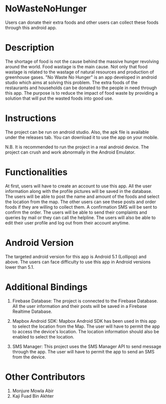 # NoWasteNoHunger
Users can donate their extra foods and other users can collect these foods through this android app.

# Description
The shortage of food is not the cause behind the massive hunger revolving around the world. Food wastage is the main cause. Not only that food wastage is related to the wastage of natural resources and production of greenhouse gases. "No Waste No Hunger" is an app developed in android studio which aims at solving this problem. The extra foods of the restaurants and households can be donated to the people in need through this app. The purpose is to reduce the impact of food waste by providing a solution that will put the wasted foods into good use.

# Instructions
The project can be run on android studio. Also, the apk file is available under the releases tab. You can download it to use the app on your mobile.

N.B.    It is recommended to run the project in a real android device. The project can crush and work abnormally in the Android Emulator.

# Functionalities
At first, users will have to create an account to use this app. All the user information along with the profile pictures will be saved in the database. The users will be able to post the name and amount of the foods and select the location from the map. The other users can see these posts and order foods if they are willing to collect them. A confirmation SMS will be sent to confirm the order. The users will be able to send their complaints and queries by mail or they can call the helpline. The users will also be able to edit their user profile and log out from their account anytime.

# Android Version
The targeted android version for this app is Android 5.1 (Lollipop) and above. The users can face difficulty to use this app in Android versions lower than 5.1.

# Additional Bindings
1.  Firebase Database: The project is connected to the Firebase Database. All the user information and their posts will be saved in a Firebase Realtime Database.

2.  Mapbox Android SDK: Mapbox Android SDK has been used in this app to select the location from the Map. The user will have to permit the app to access the device's location. The location information should also be enabled to select the location.

3.  SMS Manager: This project uses the SMS Manager API to send message through the app. The user will have to permit the app to send an SMS from the device. 

# Other Contributors
1. Monjure Mowla Abir
2. Kaji Fuad Bin Akhter
